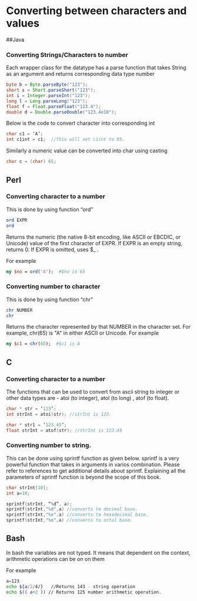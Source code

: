 # Converting between characters and values

##Java

### Converting Strings/Characters to number

Each wrapper class for the datatype has a parse function that takes String as an argument and returns corresponding data type number

```java
byte b = Byte.parseByte("123");
short s = Short.parseShort("123");
int i = Integer.parseInt("123");
long l = Long.parseLong("123");
float f = Float.parseFloat("123.4");
double d = Double.parseDouble("123.4e10");
```

Below is the code to convert character into corresponding int

```java
char c1 = ‘A’;
int c1int = c1;  //This will set c1int to 65.
```

Similarly a numeric value can be converted into char using casting

```java
char c = (char) 65;
```

## Perl

### Converting character to a number

This is done by using function “ord”

```perl
ord EXPR
ord
```
Returns the numeric (the native 8-bit encoding, like ASCII or EBCDIC, or Unicode) value of the first character of EXPR. If EXPR is an empty string, returns 0. If EXPR is omitted, uses $_ .

For example
```perl
my $no = ord('A');  #$no is 65
```

### Converting number to character

This is done by using function “chr”

```perl
chr NUMBER
chr
```
Returns the character represented by that NUMBER in the character set. For example, chr(65) is "A" in either ASCII or Unicode.
For example
```perl
my $c1 = chr(65);  #$c1 is A
```

## C

### Converting character to a number

The functions that can be used to convert from ascii string to integer or other data types are - atoi (to integer), atol (to long) , atof (to float).

```c
char * str = ‘123’;
int strInt = atoi(str); //strInt is 123.

char * str1 = ‘123.45’;
float strInt = atof(str); //strInt is 123.45
```

### Converting number to string.

This can be done using sprintf function as given below. sprintf is a very powerful function that takes in arguments in varios combination. Please refer to references to get additional details about sprintf. Explaining all the parameters of sprintf function is beyond the scope of this book.

```c
char strInt[10];
int a=10;

sprintf(strInt, “%d”, a);
sprintf(strInt,"%d",a) //converts to decimal base.
sprintf(strInt,"%x",a) //converts to hexadecimal base.
sprintf(strInt,"%o",a) //converts to octal base.
```

## Bash

In bash the variables are not typed. It means that dependent on the context, arithmetic operations can be on on them

For example

```bash
a=123
echo ${a/2/4/}   //Returns 143 - string operation
echo $(( a+2 )) // Returns 125 number arithmetic operation.
```
